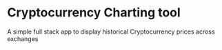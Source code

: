 # Cryptocurrency Charting tool
A simple full stack app to display historical Cryptocurrency prices across exchanges
